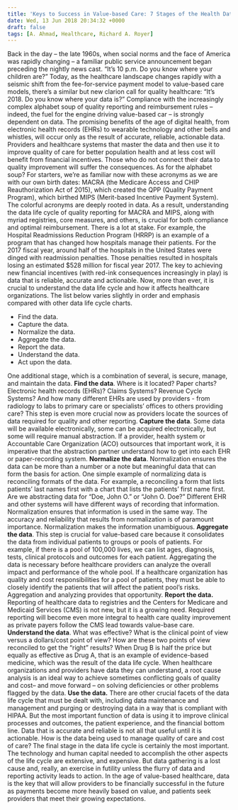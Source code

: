 ```yaml
---
title: 'Keys to Success in Value-based Care: 7 Stages of the Health Data Life Cycle'
date: Wed, 13 Jun 2018 20:34:32 +0000
draft: false
tags: [A. Ahmad, Healthcare, Richard A. Royer]
---
```


Back in the day – the late 1960s, when social norms and the face of America was rapidly changing – a familiar public service announcement began preceding the nightly news cast. “It’s 10 p.m. Do you know where your children are?” Today, as the healthcare landscape changes rapidly with a seismic shift from the fee-for-service payment model to value-based care models, there’s a similar but new clarion call for quality healthcare: “It’s 2018. Do you know where your data is?” Compliance with the increasingly complex alphabet soup of quality reporting and reimbursement rules – indeed, the fuel for the engine driving value-based car – is strongly dependent on data. The promising benefits of the age of digital health, from electronic health records (EHRs) to wearable technology and other bells and whistles, will occur only as the result of accurate, reliable, actionable data. Providers and healthcare systems that master the data and then use it to improve quality of care for better population health and at less cost will benefit from financial incentives. Those who do not connect their data to quality improvement will suffer the consequences. As for the alphabet soup? For starters, we’re as familiar now with these acronyms as we are with our own birth dates: MACRA (the Medicare Access and CHIP Reauthorization Act of 2015), which created the QPP (Quality Payment Program), which birthed MIPS (Merit-based Incentive Payment System). The colorful acronyms are deeply rooted in data. As a result, understanding the data life cycle of quality reporting for MACRA and MIPS, along with myriad registries, core measures, and others, is crucial for both compliance and optimal reimbursement. There is a lot at stake. For example, the Hospital Readmissions Reduction Program (HRRP) is an example of a program that has changed how hospitals manage their patients. For the 2017 fiscal year, around half of the hospitals in the United States were dinged with readmission penalties. Those penalties resulted in hospitals losing an estimated $528 million for fiscal year 2017. The key to achieving new financial incentives (with red-ink consequences increasingly in play) is data that is reliable, accurate and actionable. Now, more than ever, it is crucial to understand the data life cycle and how it affects healthcare organizations. The list below varies slightly in order and emphasis compared with other data life cycle charts.

*   Find the data.
*   Capture the data.
*   Normalize the data.
*   Aggregate the data.
*   Report the data.
*   Understand the data.
*   Act upon the data.

One additional stage, which is a combination of several, is secure, manage, and maintain the data. **Find the data**. Where is it located? Paper charts? Electronic health records (EHRs)? Claims Systems? Revenue Cycle Systems? And how many different EHRs are used by providers - from radiology to labs to primary care or specialists’ offices to others providing care? This step is even more crucial now as providers locate the sources of data required for quality and other reporting. **Capture the data**. Some data will be available electronically, some can be acquired electronically, but some will require manual abstraction. If a provider, health system or Accountable Care Organization (ACO) outsources that important work, it is imperative that the abstraction partner understand how to get into each EHR or paper-recording system. **Normalize the data**. Normalization ensures the data can be more than a number or a note but meaningful data that can form the basis for action. One simple example of normalizing data is reconciling formats of the data. For example, a reconciling a form that lists patients’ last names first with a chart that lists the patients’ first name first. Are we abstracting data for “Doe, John O.” or “John O. Doe?” Different EHR and other systems will have different ways of recording that information. Normalization ensures that information is used in the same way. The accuracy and reliability that results from normalization is of paramount importance. Normalization makes the information unambiguous. **Aggregate the data**. This step is crucial for value-based care because it consolidates the data from individual patients to groups or pools of patients. For example, if there is a pool of 100,000 lives, we can list ages, diagnosis, tests, clinical protocols and outcomes for each patient. Aggregating the data is necessary before healthcare providers can analyze the overall impact and performance of the whole pool. If a healthcare organization has quality and cost responsibilities for a pool of patients, they must be able to closely identify the patients that will affect the patient pool’s risks. Aggregation and analyzing provides that opportunity. **Report the data.** Reporting of healthcare data to registries and the Centers for Medicare and Medicaid Services (CMS) is not new, but it is a growing need. Required reporting will become even more integral to health care quality improvement as private payers follow the CMS lead towards value-base care. **Understand the data**. What was effective? What is the clinical point of view versus a dollars/cost point of view? How are these two points of view reconciled to get the “right” results? When Drug B is half the price but equally as effective as Drug A, that is an example of evidence-based medicine, which was the result of the data life cycle. When healthcare organizations and providers have data they can understand, a root cause analysis is an ideal way to achieve sometimes conflicting goals of quality and cost– and move forward – on solving deficiencies or other problems flagged by the data. **Use the data.** There are other crucial facets of the data life cycle that must be dealt with, including data maintenance and management and purging or destroying data in a way that is compliant with HIPAA. But the most important function of data is using it to improve clinical processes and outcomes, the patient experience, and the financial bottom line. Data that is accurate and reliable is not all that useful until it is actionable. How is the data being used to manage quality of care and cost of care? The final stage in the data life cycle is certainly the most important. The technology and human capital needed to accomplish the other aspects of the life cycle are extensive, and expensive. But data gathering is a lost cause and, really, an exercise in futility unless the flurry of data and reporting activity leads to action. In the age of value-based healthcare, data is the key that will allow providers to be financially successful in the future as payments become more heavily based on value, and patients seek providers that meet their growing expectations.